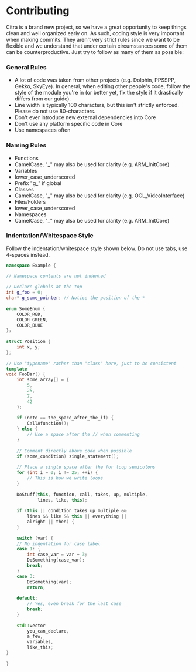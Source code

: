 # Contributing
Citra is a brand new project, so we have a great opportunity to keep things clean and well organized early on. As such, coding style is very important when making commits. They aren't very strict rules since we want to be flexible and we understand that under certain circumstances some of them can be counterproductive. Just try to follow as many of them as possible:

### General Rules
* A lot of code was taken from other projects (e.g. Dolphin, PPSSPP, Gekko, SkyEye). In general, when editing other people's code, follow the style of the module you're in (or better yet, fix the style if it drastically differs from our guide).
* Line width is typically 100 characters, but this isn't strictly enforced. Please do not use 80-characters.
* Don't ever introduce new external dependencies into Core
* Don't use any platform specific code in Core
* Use namespaces often

### Naming Rules
* Functions
 * CamelCase, "_" may also be used for clarity (e.g. ARM_InitCore)
* Variables
 * lower_case_underscored
 * Prefix "g_" if global
* Classes
 * CamelCase, "_" may also be used for clarity (e.g. OGL_VideoInterface)
* Files/Folders
 * lower_case_underscored
* Namespaces
 * CamelCase, "_" may also be used for clarity (e.g. ARM_InitCore)

### Indentation/Whitespace Style
Follow the indentation/whitespace style shown below. Do not use tabs, use 4-spaces instead.

```cpp
namespace Example {

// Namespace contents are not indented
 
// Declare globals at the top
int g_foo = 0;
char* g_some_pointer; // Notice the position of the *
 
enum SomeEnum {
    COLOR_RED,
    COLOR_GREEN,
    COLOR_BLUE
};
 
struct Position {
    int x, y;
};
 
// Use "typename" rather than "class" here, just to be consistent
template 
void FooBar() {
    int some_array[] = {
        5,
        25,
        7,
        42
    };
 
    if (note == the_space_after_the_if) {
        CallAfunction();
    } else {
        // Use a space after the // when commenting
    }
 
    // Comment directly above code when possible
    if (some_condition) single_statement();
 
    // Place a single space after the for loop semicolons
    for (int i = 0; i != 25; ++i) {
        // This is how we write loops
    }
 
    DoStuff(this, function, call, takes, up, multiple,
            lines, like, this);
 
    if (this || condition_takes_up_multiple &&
        lines && like && this || everything ||
        alright || then) {
    }
 
    switch (var) {
    // No indentation for case label
    case 1: {
        int case_var = var + 3;
        DoSomething(case_var);
        break;
    }
    case 3:
        DoSomething(var);
        return;
 
    default:
        // Yes, even break for the last case
        break;
    }
 
    std::vector
        you_can_declare,
        a_few,
        variables,
        like_this;
}
 
}
```
